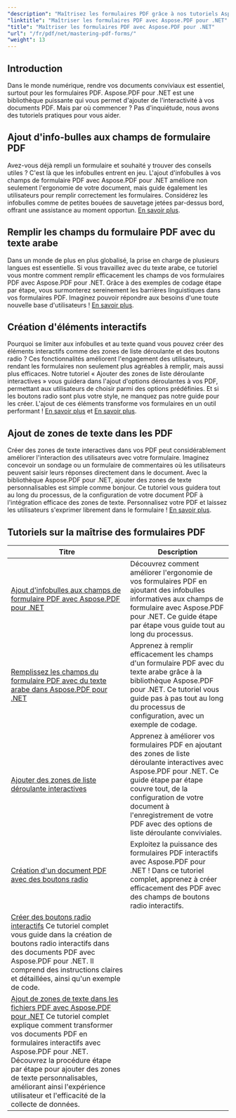 ```yaml
---
"description": "Maîtrisez les formulaires PDF grâce à nos tutoriels Aspose.PDF pour .NET faciles à utiliser. Apprenez à ajouter des infobulles, à remplir des champs et à créer des composants interactifs."
"linktitle": "Maîtriser les formulaires PDF avec Aspose.PDF pour .NET"
"title": "Maîtriser les formulaires PDF avec Aspose.PDF pour .NET"
"url": "/fr/pdf/net/mastering-pdf-forms/"
"weight": 13
---
```


## Introduction

Dans le monde numérique, rendre vos documents conviviaux est essentiel, surtout pour les formulaires PDF. Aspose.PDF pour .NET est une bibliothèque puissante qui vous permet d'ajouter de l'interactivité à vos documents PDF. Mais par où commencer ? Pas d'inquiétude, nous avons des tutoriels pratiques pour vous aider.

## Ajout d'info-bulles aux champs de formulaire PDF

Avez-vous déjà rempli un formulaire et souhaité y trouver des conseils utiles ? C'est là que les infobulles entrent en jeu. L'ajout d'infobulles à vos champs de formulaire PDF avec Aspose.PDF pour .NET améliore non seulement l'ergonomie de votre document, mais guide également les utilisateurs pour remplir correctement les formulaires. Considérez les infobulles comme de petites bouées de sauvetage jetées par-dessus bord, offrant une assistance au moment opportun. [En savoir plus](./adding-tooltips-to-pdf-form-fields/).

## Remplir les champs du formulaire PDF avec du texte arabe

Dans un monde de plus en plus globalisé, la prise en charge de plusieurs langues est essentielle. Si vous travaillez avec du texte arabe, ce tutoriel vous montre comment remplir efficacement les champs de vos formulaires PDF avec Aspose.PDF pour .NET. Grâce à des exemples de codage étape par étape, vous surmonterez sereinement les barrières linguistiques dans vos formulaires PDF. Imaginez pouvoir répondre aux besoins d'une toute nouvelle base d'utilisateurs ! [En savoir plus](./fill-pdf-form-fields-with-arabic-text/).

## Création d'éléments interactifs

Pourquoi se limiter aux infobulles et au texte quand vous pouvez créer des éléments interactifs comme des zones de liste déroulante et des boutons radio ? Ces fonctionnalités améliorent l'engagement des utilisateurs, rendant les formulaires non seulement plus agréables à remplir, mais aussi plus efficaces. Notre tutoriel « Ajouter des zones de liste déroulante interactives » vous guidera dans l'ajout d'options déroulantes à vos PDF, permettant aux utilisateurs de choisir parmi des options prédéfinies. Et si les boutons radio sont plus votre style, ne manquez pas notre guide pour les créer. L'ajout de ces éléments transforme vos formulaires en un outil performant ! [En savoir plus](./add-interactive-combo-boxes/) et [En savoir plus](./create-interactive-radio-buttons/).


## Ajout de zones de texte dans les PDF

Créer des zones de texte interactives dans vos PDF peut considérablement améliorer l'interaction des utilisateurs avec votre formulaire. Imaginez concevoir un sondage ou un formulaire de commentaires où les utilisateurs peuvent saisir leurs réponses directement dans le document. Avec la bibliothèque Aspose.PDF pour .NET, ajouter des zones de texte personnalisables est simple comme bonjour. Ce tutoriel vous guidera tout au long du processus, de la configuration de votre document PDF à l'intégration efficace des zones de texte. Personnalisez votre PDF et laissez les utilisateurs s'exprimer librement dans le formulaire ! [En savoir plus](./adding-text-boxes/).

## Tutoriels sur la maîtrise des formulaires PDF
| Titre | Description |
| --- | --- | 
| [Ajout d'infobulles aux champs de formulaire PDF avec Aspose.PDF pour .NET](./adding-tooltips-to-pdf-form-fields/) | Découvrez comment améliorer l'ergonomie de vos formulaires PDF en ajoutant des infobulles informatives aux champs de formulaire avec Aspose.PDF pour .NET. Ce guide étape par étape vous guide tout au long du processus. |  
| [Remplissez les champs du formulaire PDF avec du texte arabe dans Aspose.PDF pour .NET](./fill-pdf-form-fields-with-arabic-text/) | Apprenez à remplir efficacement les champs d'un formulaire PDF avec du texte arabe grâce à la bibliothèque Aspose.PDF pour .NET. Ce tutoriel vous guide pas à pas tout au long du processus de configuration, avec un exemple de codage. |  
| [Ajouter des zones de liste déroulante interactives](./add-interactive-combo-boxes/) | Apprenez à améliorer vos formulaires PDF en ajoutant des zones de liste déroulante interactives avec Aspose.PDF pour .NET. Ce guide étape par étape couvre tout, de la configuration de votre document à l'enregistrement de votre PDF avec des options de liste déroulante conviviales. |  
| [Création d'un document PDF avec des boutons radio](./creating-pdf-document-with-radio-buttons/) | Exploitez la puissance des formulaires PDF interactifs avec Aspose.PDF pour .NET ! Dans ce tutoriel complet, apprenez à créer efficacement des PDF avec des champs de boutons radio interactifs. |  
| [Créer des boutons radio interactifs](./create-interactive-radio-buttons/) Ce tutoriel complet vous guide dans la création de boutons radio interactifs dans des documents PDF avec Aspose.PDF pour .NET. Il comprend des instructions claires et détaillées, ainsi qu'un exemple de code.  
| [Ajout de zones de texte dans les fichiers PDF avec Aspose.PDF pour .NET](./adding-text-boxes/) Ce tutoriel complet explique comment transformer vos documents PDF en formulaires interactifs avec Aspose.PDF pour .NET. Découvrez la procédure étape par étape pour ajouter des zones de texte personnalisables, améliorant ainsi l'expérience utilisateur et l'efficacité de la collecte de données.